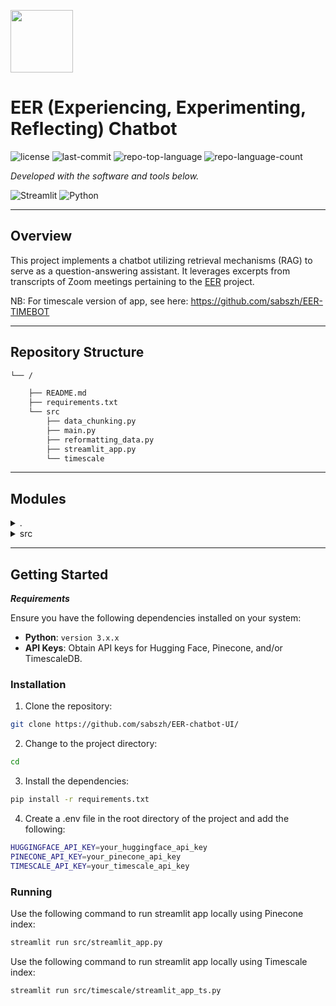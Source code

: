 <p align="left">
  <img src="https://static.vecteezy.com/system/resources/previews/024/673/126/original/question-answer-chat-document-paper-with-ai-artificial-intelligence-chat-bot-3d-render-icon-illustration-design-png.png" width="100" />
  <h1 align="left">EER (Experiencing, Experimenting, Reflecting) Chatbot</h1>
</p>

<p align="left">
    <img src="https://img.shields.io/github/license/sabszh/EER-chatbot-UI?style=flat&color=0080ff" alt="license">
    <img src="https://img.shields.io/github/last-commit/sabszh/EER-chatbot-UI?style=flat&logo=git&logoColor=white&color=0080ff" alt="last-commit">
    <img src="https://img.shields.io/github/languages/top/sabszh/EER-chatbot-UI?style=flat&color=0080ff" alt="repo-top-language">
    <img src="https://img.shields.io/github/languages/count/sabszh/EER-chatbot-UI?style=flat&color=0080ff" alt="repo-language-count">
<p>
<p align="left">
		<em>Developed with the software and tools below.</em>
</p>
<p align="left">
	<img src="https://img.shields.io/badge/Streamlit-FF4B4B.svg?style=flat&logo=Streamlit&logoColor=white" alt="Streamlit">
	<img src="https://img.shields.io/badge/Python-3776AB.svg?style=flat&logo=Python&logoColor=white" alt="Python">
</p>
<hr>

##  Overview

This project implements a chatbot utilizing retrieval mechanisms (RAG) to serve as a question-answering assistant. It leverages excerpts from transcripts of Zoom meetings pertaining to the [EER](https://www.eer.info/) project.

NB: For timescale version of app, see here: https://github.com/sabszh/EER-TIMEBOT

---

##  Repository Structure

```sh
└── /

    ├── README.md
    ├── requirements.txt
    └── src
        ├── data_chunking.py
        ├── main.py
        ├── reformatting_data.py
        ├── streamlit_app.py
        └── timescale
```

---

##  Modules

<details closed><summary>.</summary>

| File                                                                                      | Summary                                                                                                                                                                                        |
| ---                                                                                       | ---                                                                                                                                                                                            |
| [requirements.txt](https://github.com/sabszh/EER-chatbot-UI/blob/master/requirements.txt) | This `requirements.txt` ensures the application's compatibility and functionality by defining necessary Python packages for the data processing and web application modules of the repository. |                                 |

</details>

<details closed><summary>src</summary>

| File                                                                                                  | Summary                                                                                                                                                                                                          |
| ---                                                                                                   | ---                                                                                                                                                                                                              |
| [main.py](https://github.com/sabszh/EER-chatbot-UI/blob/master/src/main.py)                           | The `main.py` within this repository sets up a chatbot leveraging Pinecone index and HuggingFace embeddings for document search, with custom prompt templates for the EER Project's inquiries. |
| [streamlit_app.py](https://github.com/sabszh/EER-chatbot-UI/blob/master/src/streamlit_app.py)         | Core interface of the chatbot, allowing user to select AI models and adjust interaction parameters within a Streamlit-based web app.                                                                               |
| [reformatting_data.py](https://github.com/sabszh/EER-chatbot-UI/blob/master/src/reformatting_data.py) | The script `reformatting_data.py` within the repo transforms raw transcript files into a structured CSV format, handling various timestamp styles and creating a standardized naming and storage schema.         |
| [data_chunking.py](https://github.com/sabszh/EER-chatbot-UI/blob/master/src/data_chunking.py)         | The data_chunking.py module is responsible for extracting and preparing text data from various document types within a document processing pipeline.                                                             |

</details>

---

##  Getting Started

***Requirements***

Ensure you have the following dependencies installed on your system:

* **Python**: `version 3.x.x`
* **API Keys**: Obtain API keys for Hugging Face, Pinecone, and/or TimescaleDB.

###  Installation

1. Clone the  repository:

```sh
git clone https://github.com/sabszh/EER-chatbot-UI/
```

2. Change to the project directory:

```sh
cd 
```

3. Install the dependencies:

```sh
pip install -r requirements.txt
```

4. Create a .env file in the root directory of the project and add the following:

```sh
HUGGINGFACE_API_KEY=your_huggingface_api_key
PINECONE_API_KEY=your_pinecone_api_key
TIMESCALE_API_KEY=your_timescale_api_key
```

###  Running 

Use the following command to run streamlit app locally using Pinecone index:

```sh
streamlit run src/streamlit_app.py
```

Use the following command to run streamlit app locally using Timescale index:

```sh
streamlit run src/timescale/streamlit_app_ts.py
```